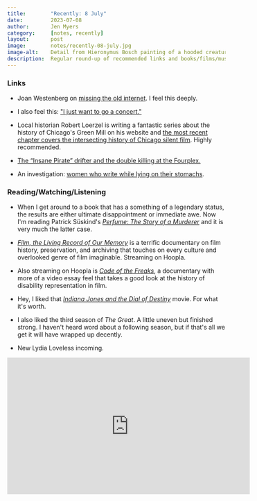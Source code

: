 ```yaml
---
title:        "Recently: 8 July"
date:         2023-07-08
author:       Jen Myers
category:     [notes, recently]
layout:       post
image:        notes/recently-08-july.jpg
image-alt:    Detail from Hieronymus Bosch painting of a hooded creature with a long snout and a jagged cloak holding a book in its thin, scaled hands
description:  Regular round-up of recommended links and books/films/music
---
```


### Links

- Joan Westenberg on [missing the old internet](https://medium.com/@joan_68303/i-miss-the-internet-c7e41544a8b9). I feel this deeply.

- I also feel this: ["I just want to go a concert."](https://defector.com/i-just-want-to-go-to-a-concert)

- Local historian Robert Loerzel is writing a fantastic series about the history of Chicago's Green Mill on his website and [the most recent chapter covers the intersecting history of Chicago silent film](https://www.robertloerzel.com/2023/07/05/where-charlie-chaplin-slept-and-other-essanay-episodes/). Highly recommended.

- [The “Insane Pirate” drifter and the double killing at the Fourplex.](https://www.narratively.com/p/the-insane-pirate-drifter-and-the)

- An investigation: [women who write while lying on their stomachs](https://merrillmarkoe.substack.com/p/women-who-write-while-lying-on-their).

### Reading/Watching/Listening

- When I get around to a book that has a something of a legendary status, the results are either ultimate disappointment or immediate awe. Now I'm reading Patrick Süskind's [_Perfume: The Story of a Murderer_](https://app.thestorygraph.com/books/b3a5475a-cfda-41ed-8d2c-788658f9483e) and it is very much the latter case.

- [_Film, the Living Record of Our Memory_](https://letterboxd.com/film/film-the-living-record-of-our-memory/) is a terrific documentary on film history, preservation, and archiving that touches on every culture and overlooked genre of film imaginable. Streaming on Hoopla.

- Also streaming on Hoopla is [_Code of the Freaks_](https://letterboxd.com/film/code-of-the-freaks/), a documentary with more of a video essay feel that takes a good look at the history of disability representation in film.

- Hey, I liked that [_Indiana Jones and the Dial of Destiny_](https://letterboxd.com/film/indiana-jones-and-the-dial-of-destiny/) movie. For what it's worth.

- I also liked the third season of _The Great_. A little uneven but finished strong. I haven't heard word about a following season, but if that's all we get it will have wrapped up decently.

- New Lydia Loveless incoming.

<div class="youtube-video-container">
  <iframe width="560" height="315" src="https://www.youtube.com/embed/vtk_yTaanyc" title="YouTube video player" frameborder="0" allow="accelerometer; autoplay; clipboard-write; encrypted-media; gyroscope; picture-in-picture; web-share" allowfullscreen></iframe>
</div>
